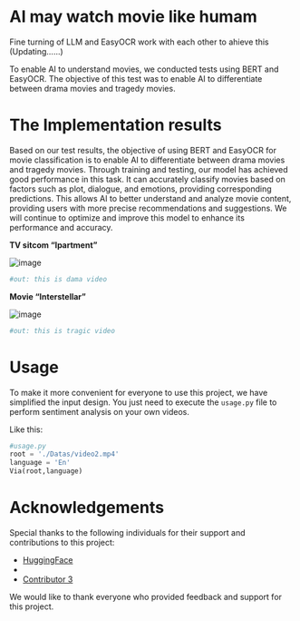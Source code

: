 # AI may watch movie like humam
Fine turning of LLM and EasyOCR work with each other to ahieve this (Updating……)

To enable AI to understand movies, we conducted tests using BERT and EasyOCR. The objective of this test was to enable AI to differentiate between drama movies and tragedy movies.

# The Implementation results
Based on our test results, the objective of using BERT and EasyOCR for movie classification is to enable AI to differentiate between drama movies and tragedy movies. Through training and testing, our model has achieved good performance in this task. It can accurately classify movies based on factors such as plot, dialogue, and emotions, providing corresponding predictions. This allows AI to better understand and analyze movie content, providing users with more precise recommendations and suggestions. We will continue to optimize and improve this model to enhance its performance and accuracy.

**TV sitcom “Ipartment”**

![image](https://github.com/HDX37/Bert-Sentiment-Classification/assets/128899278/425433a2-1688-4e36-88ad-1a692914a3eb)


```python
#out: this is dama video
```



**Movie “Interstellar”**

![image](https://github.com/HDX37/Bert-Sentiment-Classification/assets/128899278/a61b646b-a4c1-4b7a-a4a8-fb963570677c)

```python
#out: this is tragic video
```

# Usage
To make it more convenient for everyone to use this project, we have simplified the input design. You just need to execute the  ```usage.py```  file to perform sentiment analysis on your own videos.

Like this:

```python
#usage.py
root = './Datas/video2.mp4'
language = 'En'
Via(root,language)
```

# Acknowledgements 
Special thanks to the following individuals for their support and contributions to this project:

- [HuggingFace](link1)
- [](link2)
- [Contributor 3](link3)

We would like to thank everyone who provided feedback and support for this project.










